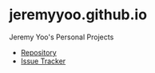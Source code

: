 # jeremyyoo.github.io

Jeremy Yoo's Personal Projects

- [Repository](https://github.com/jeremyyoo/jeremyyoo.github.io)
- [Issue Tracker](https://github.com/jeremyyoo/jeremyyoo.github.io/issues)
